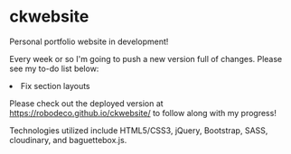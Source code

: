 # ckwebsite
Personal portfolio website in development! 

Every week or so I'm going to push a new version full of changes. Please see my to-do list below:

<li>Fix section layouts</li>

Please check out the deployed version at https://robodeco.github.io/ckwebsite/ to follow along with my progress! 


Technologies utilized include HTML5/CSS3, jQuery, Bootstrap, SASS, cloudinary, and baguettebox.js.
